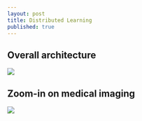 ```yaml
---
layout: post
title: Distributed Learning
published: true
---
```




## Overall architecture



![](https://docs.google.com/drawings/d/e/2PACX-1vRT2ZNekNmhG1u-o0KrMGiioxeYa1gAcSJd6MTECvVnKH-795YaPYxz33Rp4lD_vZxqWO6EMxcTbyAz/pub?w=1440&amp;h=1080)


## Zoom-in on medical imaging


![](https://docs.google.com/drawings/d/e/2PACX-1vRiuO2qz2vW87XhITxdtdK3y7O0Rpcd-NB824D3-OxSAfDQvO7WiBgi8ISJ6RydO3YwqN2PyL3vZeHX/pub?w=1440&h=1080)